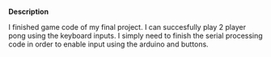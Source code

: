 **Description**

I finished game code of my final project. I can succesfully play 2 player pong using the keyboard inputs. I simply need to finish the serial processing code in order to enable input using the arduino and buttons.

